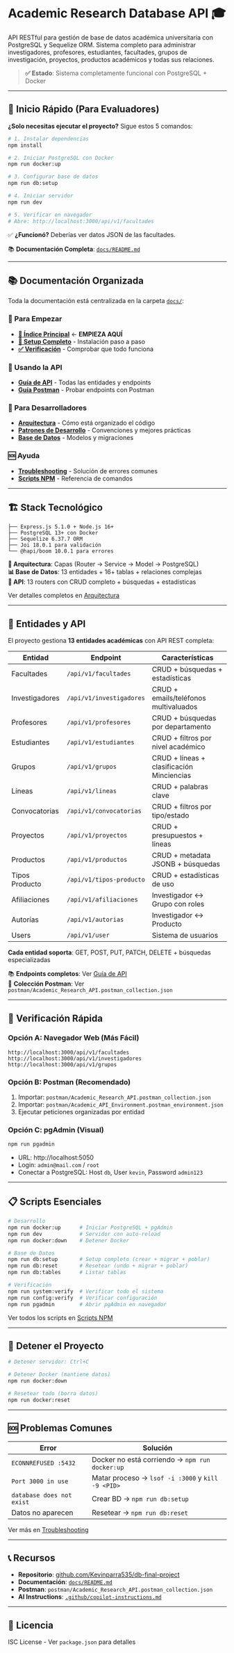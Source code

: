 # Academic Research Database API 🎓

API RESTful para gestión de base de datos académica universitaria con PostgreSQL y Sequelize ORM. Sistema completo para administrar investigadores, profesores, estudiantes, facultades, grupos de investigación, proyectos, productos académicos y todas sus relaciones.

> **✅ Estado**: Sistema completamente funcional con PostgreSQL + Docker

---

## 🚀 Inicio Rápido (Para Evaluadores)

**¿Solo necesitas ejecutar el proyecto?** Sigue estos 5 comandos:

```bash
# 1. Instalar dependencias
npm install

# 2. Iniciar PostgreSQL con Docker  
npm run docker:up

# 3. Configurar base de datos
npm run db:setup

# 4. Iniciar servidor
npm run dev

# 5. Verificar en navegador
# Abre: http://localhost:3000/api/v1/facultades
```

✅ **¿Funcionó?** Deberías ver datos JSON de las facultades.

📚 **Documentación Completa**: [`docs/README.md`](./docs/README.md)

---

## 📚 Documentación Organizada

Toda la documentación está centralizada en la carpeta [`docs/`](./docs/):

### 🎯 Para Empezar
- **[📖 Índice Principal](./docs/README.md)** ← **EMPIEZA AQUÍ**
- **[🔧 Setup Completo](./docs/01-setup-completo.md)** - Instalación paso a paso
- **[✅ Verificación](./docs/02-verificacion.md)** - Comprobar que todo funciona

### 📡 Usando la API
- **[Guía de API](./docs/03-guia-api.md)** - Todas las entidades y endpoints
- **[Guía Postman](./docs/04-postman.md)** - Probar endpoints con Postman

### 🔧 Para Desarrolladores
- **[Arquitectura](./docs/05-arquitectura.md)** - Cómo está organizado el código
- **[Patrones de Desarrollo](./docs/06-patrones.md)** - Convenciones y mejores prácticas
- **[Base de Datos](./docs/07-base-de-datos.md)** - Modelos y migraciones

### 🆘 Ayuda
- **[Troubleshooting](./docs/08-troubleshooting.md)** - Solución de errores comunes
- **[Scripts NPM](./docs/09-scripts.md)** - Referencia de comandos

---

## 🏗️ Stack Tecnológico

```
├── Express.js 5.1.0 + Node.js 16+
├── PostgreSQL 13+ con Docker
├── Sequelize 6.37.7 ORM
├── Joi 18.0.1 para validación
└── @hapi/boom 10.0.1 para errores
```

**📐 Arquitectura**: Capas (Router → Service → Model → PostgreSQL)  
**📊 Base de Datos**: 13 entidades + 16+ tablas + relaciones complejas  
**📡 API**: 13 routers con CRUD completo + búsquedas + estadísticas  

Ver detalles completos en [Arquitectura](./docs/05-arquitectura.md)

---

## 📡 Entidades y API

El proyecto gestiona **13 entidades académicas** con API REST completa:

| Entidad | Endpoint | Características |
|---------|----------|-----------------|
| Facultades | `/api/v1/facultades` | CRUD + búsquedas + estadísticas |
| Investigadores | `/api/v1/investigadores` | CRUD + emails/teléfonos multivaluados |
| Profesores | `/api/v1/profesores` | CRUD + búsquedas por departamento |
| Estudiantes | `/api/v1/estudiantes` | CRUD + filtros por nivel académico |
| Grupos | `/api/v1/grupos` | CRUD + líneas + clasificación Minciencias |
| Líneas | `/api/v1/lineas` | CRUD + palabras clave |
| Convocatorias | `/api/v1/convocatorias` | CRUD + filtros por tipo/estado |
| Proyectos | `/api/v1/proyectos` | CRUD + presupuestos + líneas |
| Productos | `/api/v1/productos` | CRUD + metadata JSONB + búsquedas |
| Tipos Producto | `/api/v1/tipos-producto` | CRUD + estadísticas de uso |
| Afiliaciones | `/api/v1/afiliaciones` | Investigador ↔ Grupo con roles |
| Autorías | `/api/v1/autorias` | Investigador ↔ Producto |
| Users | `/api/v1/user` | Sistema de usuarios |

**Cada entidad soporta**: GET, POST, PUT, PATCH, DELETE + búsquedas especializadas

📚 **Endpoints completos**: Ver [Guía de API](./docs/03-guia-api.md)  
📡 **Colección Postman**: Ver `postman/Academic_Research_API.postman_collection.json`

---

## 🧪 Verificación Rápida

### Opción A: Navegador Web (Más Fácil)
```
http://localhost:3000/api/v1/facultades
http://localhost:3000/api/v1/investigadores
http://localhost:3000/api/v1/grupos
```

### Opción B: Postman (Recomendado)
1. Importar: `postman/Academic_Research_API.postman_collection.json`
2. Importar: `postman/Academic_API_Environment.postman_environment.json`
3. Ejecutar peticiones organizadas por entidad

### Opción C: pgAdmin (Visual)
```bash
npm run pgadmin
```
- URL: http://localhost:5050
- Login: `admin@mail.com` / `root`
- Conectar a PostgreSQL: Host `db`, User `kevin`, Password `admin123`

---

## 📋 Scripts Esenciales

```bash
# Desarrollo
npm run docker:up      # Iniciar PostgreSQL + pgAdmin
npm run dev            # Servidor con auto-reload
npm run docker:down    # Detener Docker

# Base de Datos
npm run db:setup       # Setup completo (crear + migrar + poblar)
npm run db:reset       # Resetear (undo + migrar + poblar)
npm run db:tables      # Listar tablas

# Verificación
npm run system:verify  # Verificar todo el sistema
npm run config:verify  # Verificar configuración
npm run pgadmin        # Abrir pgAdmin en navegador
```

Ver todos los scripts en [Scripts NPM](./docs/09-scripts.md)

---

## 🛑 Detener el Proyecto

```bash
# Detener servidor: Ctrl+C

# Detener Docker (mantiene datos)
npm run docker:down

# Resetear todo (borra datos)
npm run docker:reset
```

---

## 🆘 Problemas Comunes

| Error | Solución |
|-------|----------|
| `ECONNREFUSED :5432` | Docker no está corriendo → `npm run docker:up` |
| `Port 3000 in use` | Matar proceso → `lsof -i :3000` y `kill -9 <PID>` |
| `database does not exist` | Crear BD → `npm run db:setup` |
| Datos no aparecen | Resetear → `npm run db:reset` |

Ver más en [Troubleshooting](./docs/08-troubleshooting.md)

---

## 📞 Recursos

- **Repositorio**: [github.com/Kevinparra535/db-final-project](https://github.com/Kevinparra535/db-final-project)
- **Documentación**: [`docs/README.md`](./docs/README.md)
- **Postman**: `postman/Academic_Research_API.postman_collection.json`
- **AI Instructions**: [`.github/copilot-instructions.md`](./.github/copilot-instructions.md)

---

## 📄 Licencia

ISC License - Ver `package.json` para detalles
